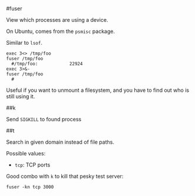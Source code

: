 #fuser

View which processes are using a device.

On Ubuntu, comes from the `psmisc` package.

Similar to `lsof`.

    exec 3<> /tmp/foo
    fuser /tmp/foo
      #/tmp/foo:            22924
    exec 3>&-
    fuser /tmp/foo
      #

Useful if you want to unmount a filesystem, and you have to find out who is still using it.

##k

Send `SIGKILL` to found process

##t

Search in given domain instead of file paths.

Possible values:

- `tcp`: TCP ports

Good combo with `k` to kill that pesky test server:

    fuser -kn tcp 3000
